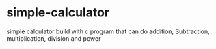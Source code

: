 # simple-calculator
simple calculator build with c program that can do addition, Subtraction, multiplication, division and power 
